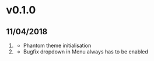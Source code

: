 # v0.1.0
##  11/04/2018

1. [](#new)
    * Phantom theme initialisation    
2. [](#bugfix)
     * Bugfix dropdown in Menu always has to be enabled
